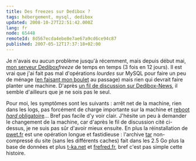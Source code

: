 ```yaml
---
title: Des freezes sur Dedibox ?
tags: hébergement, mysql, dedibox
updated: 2008-10-27T22:51:42.000Z
lang: fr
node: 65448
remoteId: 8d567ecda4ebe8e7ae67a9cd6ce94c87
published: 2007-05-12T17:37:18+02:00
---
```


Je n'avais eu aucun problème jusqu'à récemment, mais depuis début mai, [mon serveur Dedibox](/post/migration-sur-dedipwet)*freeze* de temps en temps (3 fois en 12 jours). Il est vrai que j'ai fait pas mal d'opérations *lourdes* sur MySQL pour faire un peu de ménage ([en faisant mon boulet](/post/boulet) au passage) mais rien qui devrait faire planter une machine. D'après [un fil de discussion sur Dedibox-News](http://www.dedibox-news.com/t3934-Plantages-repetition..html), il semble d'ailleurs que je ne sois pas le seul.


Pour moi, les symptômes sont les suivants : arrêt net de la machine, rien dans les logs, pas forcément de charge importante sur la machine et [reboot *hard* obligatoire](http://documentation.dedibox.fr/doku.php?id=gestion:reboot)... Bref pas facile d'y voir clair. J'hésite un peu à demander le changement de la machine, car d'après le fil de discussion cité ci-dessus, je ne suis pas sûr d'avoir mieux ensuite. En plus la réinstallation de [pwet.fr]() est une opération longue et fastidieuse : l'archive [tar](http://pwet.fr/man/linux/commandes/tar) non-compressé du site (sans les différents caches) fait dans les 2.5 Go plus la base de données et plus [t-ka.net](http://t-ka.net/blog) et [frefred.fr](http://www.frefred.fr), bref c'est pas simple cette histoire.

